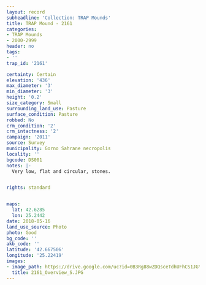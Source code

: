```yaml
---
layout: record
subheadline: 'Collection: TRAP Mounds'
title: TRAP Mound - 2161
categories:
- TRAP Mounds
- 2000-2999
header: no
tags:
- ''
trap_id: '2161'

certainty: Certain
elevation: '436'
max_diameter: '3'
min_diameter: '3'
height: '0.2'
size_category: Small
surrounding_land_use: Pasture
surface_condition: Pasture
robbed: No
crm_condition: '2'
crm_intactness: '2'
campaign: '2011'
source: Survey
municipality: Gorno Sahrane necropolis
locality: ''
bgcode: DS001
notes: |-
  Very low, flat and circular, stones.


rights: standard


maps:
  lat: 42.6285
  lon: 25.2442
date: 2018-05-16
land_use_source: Photo
photo: Good
bg_code: ''
akb_code: ''
latitude: '42.667506'
longitude: '25.22419'
images:
- image_path: https://drive.google.com/uc?id=0B3Rg88wZDQsceTdhUFhCS1JGYms
  title: 2161_Overview_S.JPG
---
```

